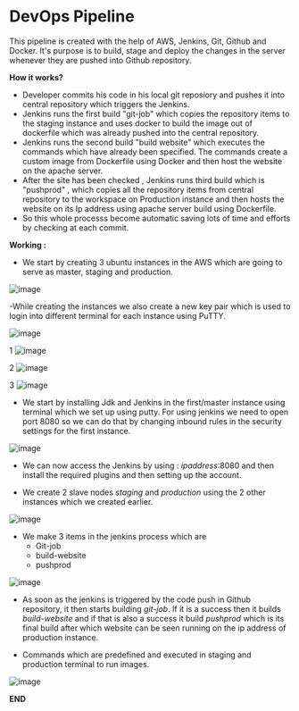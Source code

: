 # DevOps Pipeline
This pipeline is created with the help of AWS, Jenkins, Git, Github and Docker. 
It's purpose is to build, stage and deploy the changes in the server whenever they are pushed into Github repository.

**How it works?**
- Developer commits his code in his local git reposiory and pushes it into central repository which triggers the Jenkins. 
- Jenkins runs the first build "git-job" which copies the repository items to the staging instance and uses docker to build the image out of dockerfile which was already pushed into the central repository.
- Jenkins runs the second build "build website" which executes the commands which have already been specified. The commands create a custom image from Dockerfile using Docker and then host the website on the apache server.
- After the site has been checked , Jenkins runs third build which is "pushprod" , which copies all the repository items from central repository to the workspace on Production instance and then hosts the website on its Ip address using apache server build using Dockerfile. 
- So this whole processs become automatic saving lots of time and efforts by checking at each commit.


**Working :** 

- We start by creating 3 ubuntu instances in the AWS which are going to serve as master, staging and production.

![image](https://user-images.githubusercontent.com/63492805/165736868-4e2d92ab-1407-49ab-9605-0a96666f6b3f.png)


-While creating the instances we also create a new key pair which is used to login into different terminal for each instance using PuTTY.

![image](https://user-images.githubusercontent.com/63492805/165737069-e75566dc-8432-4ddf-b302-7bcdb72bfda8.png)

1
![image](https://user-images.githubusercontent.com/63492805/165738795-d239d28d-a4db-4e92-8760-00a0a013a520.png)

2
![image](https://user-images.githubusercontent.com/63492805/165738815-cbb16870-fab3-45dc-babf-a3103da4a099.png)

3
![image](https://user-images.githubusercontent.com/63492805/165738852-cfc3166a-0fbd-4227-8a6f-946de8f76008.png)


- We start by installing Jdk and Jenkins in the first/master instance using terminal which we set up using putty. For using jenkins we need to open port 8080 so we can do that by changing inbound rules in the security settings for the first instance.

![image](https://user-images.githubusercontent.com/63492805/165736943-c01169f1-5ef7-4194-a7a4-d81457bb15d1.png)


- We can now access the Jenkins by using : _ipaddress_:8080 and then install the required plugins and then setting up the account.

- We create 2 slave nodes _staging_ and _production_ using the 2 other instances which we created earlier.

![image](https://user-images.githubusercontent.com/63492805/165737287-bec0594d-197c-4c0d-8616-e58050e686cc.png)

- We make 3 items in the jenkins process which are 
  - Git-job
  - build-website
  - pushprod

![image](https://user-images.githubusercontent.com/63492805/165737145-b0608413-8632-42a2-803a-1681220c7be8.png)

- As soon as the jenkins is triggered by the code push in Github repository, it then starts building _git-job_. If it is a success then it builds _build-website_ and if that is also a success it build _pushprod_ which is its final build after which website can be seen running on the ip address of production instance.

- Commands which are predefined and executed in staging and production terminal to run images.

![image](https://user-images.githubusercontent.com/63492805/165737589-f5d7c934-9e9b-430e-88c9-53470e845f4f.png)


__END__
